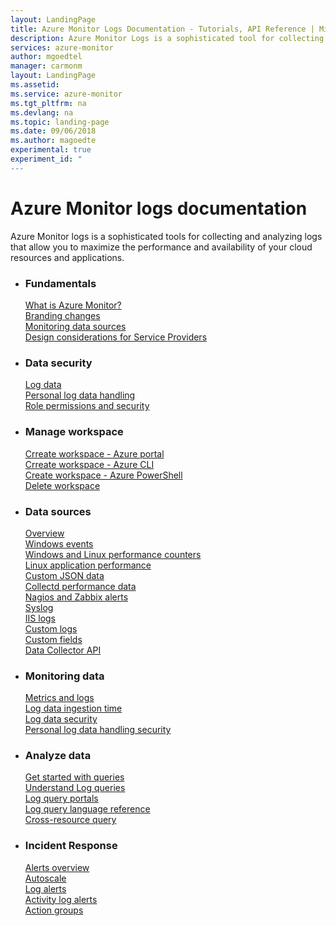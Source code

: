 ```yaml
---
layout: LandingPage
title: Azure Monitor Logs Documentation - Tutorials, API Reference | Microsoft Docs
description: Azure Monitor Logs is a sophisticated tool for collecting and analyzing logs that allow you to maximize the performance and availability of your cloud resources and applications.
services: azure-monitor
author: mgoedtel
manager: carmonm
layout: LandingPage
ms.assetid:	
ms.service: azure-monitor
ms.tgt_pltfrm: na
ms.devlang: na
ms.topic: landing-page
ms.date: 09/06/2018
ms.author: magoedte
experimental: true
experiment_id: "
---
```


# Azure Monitor logs documentation

Azure Monitor logs is a sophisticated tools for collecting and analyzing logs that allow you to maximize the performance and availability of your cloud resources and applications. 

<ul class="panelContent cardsF">
    <li>
        <div class="cardSize">
            <div class="cardPadding">
                <div class="card">
                    <div class="cardText">
                        <h3>Fundamentals</h3>
                        <p>
                        <a href="/azure/azure-monitor/overview">What is Azure Monitor?</a><br/>
                        <a href="/azure/azure-monitor/azure-monitor-rebrand">Branding changes</a><br/>
                        <a href="/azure/monitoring/monitoring-data-sources">Monitoring data sources</a><br/>
                        <a href="/azure/log-analytics/log-analytics-service-providers">Design considerations for Service Providers</a><br/>
                    </div>
                </div>
            </div>
        </div>
    </li>
    <li>
        <div class="cardSize">
            <div class="cardPadding">
                <div class="card">
                    <div class="cardText">
                        <h3>Data security</h3>
                        <p>
                        <a href="azure/log-analytics/log-analytics-data-security">Log data</a><br/>
                        <a href="azure/log-analytics/log-analytics-personal-data-mgmt">Personal log data handling</a><br/>
                        <a href="azure/monitoring-and-diagnostics/monitoring-roles-permissions-security">Role permissions and security</a><br/>
                        </p>
                    </div>
                </div>
            </div>
        </div>
    </li>
    <li>
        <div class="cardSize">
            <div class="cardPadding">
                <div class="card">
                    <div class="cardText">
                        <h3>Manage workspace</h3>
                        <p>
                        <a href="azure/log-analytics/log-analytics-quick-create-workspace">Crreate workspace - Azure portal</a><br/>
                        <a href="azure/log-analytics/log-analytics-quick-create-workspace-cli">Crreate workspace - Azure CLI</a><br/>
                        <a href="azure/log-analytics/log-analytics-quick-create-workspace-posh">Create workspace - Azure PowerShell</a><br/>
                        <a href="azure/log-analytics/log-analytics-manage-del-workspace">Delete workspace</a><br/>
                        </p>
                    </div>
                </div>
            </div>
        </div>
    </li>
    <li>
        <div class="cardSize">
            <div class="cardPadding">
                <div class="card">
                    <div class="cardText">
                        <h3>Data sources</h3>
                        <p>
                        <a href="azure/monitoring/monitoring-data-sources">Overview</a><br/>
                        <a href="azure/log-analytics/log-analytics-data-sources-windows-events">Windows events</a><br/>
                        <a href="/azure/log-analytics-data-sources-performance-counters">Windows and Linux performance counters</a><br/>
                        <a href="/azure/log-analytics/log-analytics-data-sources-linux-applications">Linux application performance</a><br/>
                        <a href="/azure/log-analytics/log-analytics-data-sources-json">Custom JSON data</a><br/>
                        <a href="/azure/log-analytics/log-analytics-data-sources-collectd">Collectd performance data</a><br/>
                        <a href="/azure/log-analytics/log-analytics-data-sources-alerts-nagios-zabbix">Nagios and Zabbix alerts</a><br/>
                        <a href="/azure/log-analytics/log-analytics-data-sources-syslog">Syslog</a><br/>
                        <a href="/azure/log-analytics/log-analytics-data-sources-iis-logs">IIS logs</a><br/>
                        <a href="/azure/log-analytics/log-analytics-data-sources-custom-logs">Custom logs</a><br/>
                        <a href="/azure/log-analytics/log-analytics-custom-fields">Custom fields</a><br/>
                        <a href="/azure/log-analytics/log-analytics-data-collector-api">Data Collector API</a><br/>
                        </p>
                    </div>
                </div>
            </div>
        </div>
    </li>
    <li>
        <div class="cardSize">
            <div class="cardPadding">
                <div class="card">
                    <div class="cardText">
                        <h3>Monitoring data</h3>
                        <p>
                        <a href="azure/monitoring/monitoring-data-collection">Metrics and logs</a><br/>
                        <a href="azure/log-analytics/log-analytics-data-ingestion-time">Log data ingestion time</a><br/>
                        <a href="azure/log-analytics/log-analytics-data-security">Log data security</a><br/>
                        <a href="azure/log-analytics/log-analytics-personal-data-mgmt">Personal log data handling security</a><br/>
                        </p>
                    </div>
                </div>
            </div>
        </div>
    </li>
    <li>
        <div class="cardSize">
            <div class="cardPadding">
                <div class="card">
                    <div class="cardText">
                        <h3>Analyze data</h3>
                        <p>
                        <a href="azure/log-analytics/query-language/get-started-queries">Get started with queries</a><br/>                        
                        <a href="azure/log-analytics/log-analytics-log-search">Understand Log queries</a><br/>
                        <a href="azure/log-analytics/log-analytics-log-search-portals">Log query portals</a><br/>
                        <a href="https://docs.loganalytics.io/index">Log query language reference</a><br/>
                        <a href="azure/log-analytics-cross-workspace-search">Cross-resource query</a><br/>
                        </p>
                    </div>
                </div>
            </div>
        </div>
    </li>
    <li>
        <div class="cardSize">
            <div class="cardPadding">
                <div class="card">
                    <div class="cardText">
                        <h3>Incident Response</h3>
                        <p>
                        <a href="azure/monitoring-and-diagnostics/monitoring-overview-unified-alerts">Alerts overview</a><br/>
                        <a href="azure/monitoring-and-diagnostics/monitoring-overview-autoscale">Autoscale</a><br/>
                        <a href="azure/monitoring-and-diagnostics/monitor-alerts-unified-log">Log alerts</a><br/>
                        <a href="azure/monitoring-and-diagnostics/monitoring-activity-log-alerts-new-experience">Activity log alerts</a><br/>
                        <a href="azure/monitoring-and-diagnostics/monitoring-action-groups">Action groups</a><br/>
                        </p>
                    </div>
                </div>
            </div>
        </div>
    </li>
</ul>
